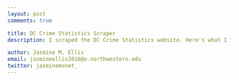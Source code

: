 ```yaml
---
layout: post
comments: true

title: DC Crime Statistics Scraper
description: I scraped the DC Crime Statistics website. Here's what I found.

author: Jasmine M. Ellis
email: jasmineellis2016@u.northwestern.edu
twitter: jasminemonet_
---
```



